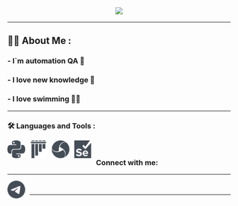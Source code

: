 
<div id="header" align="center">
  <img src="https://media.giphy.com/media/2IudUHdI075HL02Pkk/giphy.gif" width="300"/>
</div>

___

## :man_technologist: About Me :
### - I`m automation QA 🤖 
### - I love new knowledge 📖
### - I love swimming 🏊‍♂️
  
___

### :hammer_and_wrench: Languages and Tools :
[<img align="left" alt="Python" width="40px" src="./imgs/python.svg" style="padding-right:10px;" />](https://www.python.org#gh-light-mode-only)&nbsp;&nbsp;
[<img align="left" alt="Pytest" width="40px" src="./imgs/pytest.svg" style="padding-right:10px;" />](https://docs.pytest.org/#gh-light-mode-only)&nbsp;&nbsp;
[<img align="left" alt="Appium" width="40px" src="./imgs/appium.svg" style="padding-right:10px;" />](https://appium.io#gh-light-mode-only)&nbsp;&nbsp;
[<img align="left" alt="Selenium" width="40px" src="./imgs/selenium.svg" style="padding-right:10px;" />](https://www.selenium.dev#gh-dark-mode-only)&nbsp;&nbsp;


### Connect with me:
___
[<img align="left" alt="Telegram" width="40px" src="./imgs/telegram.svg" style="padding-right:10px;" />](https://t.me/ZhuraTo)
&nbsp;&nbsp;

  
___


<!--
**ZhuraTown/ZhuraTown** is a ✨ _special_ ✨ repository because its `README.md` (this file) appears on your GitHub profile.



Here are some ideas to get you started:

- 🔭 I’m currently working on ...
- 🌱 I’m currently learning ...
- 👯 I’m looking to collaborate on ...
- 🤔 I’m looking for help with ...
- 💬 Ask me about ...
- 📫 How to reach me: ...
- 😄 Pronouns: ...
- ⚡ Fun fact: ...
-->

